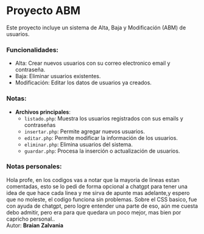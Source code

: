 # Proyecto ABM

Este proyecto incluye un sistema de Alta, Baja y Modificación (ABM) de usuarios.

### Funcionalidades:
- Alta: Crear nuevos usuarios con su correo electronico email y contraseña.
- Baja: Eliminar usuarios existentes.
- Modificación: Editar los datos de usuarios ya creados.

### Notas:
- **Archivos principales**: 
  - `listado.php`: Muestra los usuarios registrados con sus emails y contraseñas
  - `insertar.php`: Permite agregar nuevos usuarios.
  - `editar.php`: Permite modificar la información de los usuarios.
  - `eliminar.php`: Elimina usuarios del sistema.
  - `guardar.php`: Procesa la inserción o actualización de usuarios.

### Notas personales: 
Hola profe, en los codigos vas a notar que la mayoria de lineas estan comentadas, esto se lo pedi de forma opcional a chatgpt
para tener una idea de que hace cada linea y me sirva de apunte mas adelante,y espero que no moleste, el codigo funciona sin problemas.
Sobre el CSS basico, fue con ayuda de chatgpt, pero logre entender una parte de eso, aún me cuesta debo admitir, pero
era para que quedara un poco mejor, mas bien por capricho personal..  
Autor: **Braian Zalvania**

